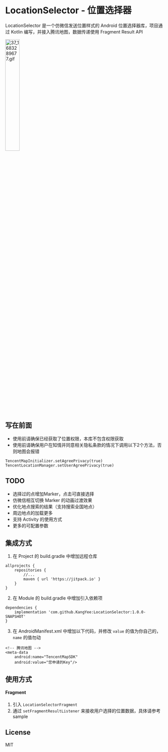 # LocationSelector - 位置选择器

LocationSelector 是一个仿微信发送位置样式的 Android 位置选择器库，项目通过 Kotlin 编写，并接入腾讯地图，数据传递使用 Fragment Result API

<img src="https://p1-juejin.byteimg.com/tos-cn-i-k3u1fbpfcp/dd3391ab30ce488a83249df583541119~tplv-k3u1fbpfcp-watermark.image?" alt="37_1683289677.gif" width="30%" />

## 写在前面

- 使用前请确保已经获取了位置权限，本库不包含权限获取
- 使用前请确保用户在知情并同意相关隐私条款的情况下调用以下2个方法，否则地图会报错
```
TencentMapInitializer.setAgreePrivacy(true)
TencentLocationManager.setUserAgreePrivacy(true)
```

## TODO

- 选择过的点增加Marker，点击可直接选择
- 仿微信相互切换 Marker 的动画过渡效果
- 优化地点搜索的结果（支持搜索全国地点）
- 周边地点的加载更多
- 支持 Activity 的使用方式
- 更多的可配置参数

## 集成方式

1.    在 Project 的 build.gradle 中增加远程仓库

```
allprojects {
    repositories {
        //...
        maven { url 'https://jitpack.io' }
    }
}
```

2.    在 Module 的 build.gradle 中增加引入依赖项

```
dependencies {
    implementation 'com.github.KangYee:LocationSelector:1.0.0-SNAPSHOT'
}
```

3.    在 AndroidManifest.xml 中增加以下代码，并修改 `value` 的值为你自己的，`name` 的值勿动

```
<!-- 腾讯地图 -->
<meta-data
    android:name="TencentMapSDK"
    android:value="您申请的Key"/>
```


## 使用方式

#### Fragment

1. 引入 `LocationSelectorFragment`
2. 通过 `setFragmentResultListener` 来接收用户选择的位置数据，具体请参考 sample

## License

MIT
